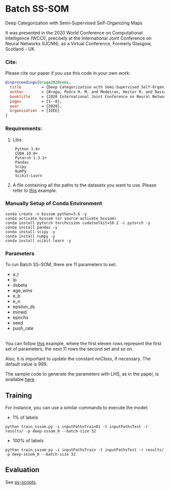 # Batch SS-SOM

Deep Categorization with Semi-Supervised Self-Organizing Maps

It was presented in the 2020 World Conference on Computational Intelligence (WCCI), precisely at the International Joint Conference on Neural Networks (IJCNN), as a Virtual Conference, Formerly Glasgow, Scotland - UK.

### Cite:

Please cite our paper if you use this code in your own work:

```bibtex
@inproceedings{braga2020semi,
  title         = {Deep Categorization with Semi-Supervised Self-Organizing Maps},
  author        = {Braga, Pedro H. M. and Medeiros, Heitor R. and Bassani, Hansenclever F},
  booktitle     = {2020 International Joint Conference on Neural Networks (IJCNN)},
  pages         = {1--8},
  year          = {2020},
  organization  = {IEEE}
}
```

### Requirements:

1. Libs:

        Python 3.6+
        CUDA 10.0+
        Pytorch 1.3.1+
        Pandas
        Scipy
        NumPy
        Scikit-Learn

2. A file containing all the paths to the datasets you want to use. Please refer to [this](https://github.com/hfbassani/pbml/blob/master/phmb4/Parameters/inputPathsTrain) example.


### Manually Setup of  Conda Environment

    conda create -n bsssom python=3.6 -y
    conda activate bsssom (or source activate bsssom)
    conda install pytorch torchvision cudatoolkit=10.2 -c pytorch -y
    conda install pandas -y
    conda install scipy -y
    conda install numpy -y
    conda install scikit-learn -y

### Parameters

  To run Batch SS-SOM, there are 11 parameters to set:

   - a_t
   - lp
   - dsbeta
   - age_wins
   - e_b
   - e_n
   - epsilon_ds
   - minwd
   - epochs
   - seed
   - push_rate<br/><br/>

   You can follow [this](https://github.com/hfbassani/pbml/blob/master/phmb4/Parameters/deep-sssom_0) example, where the first eleven rows represent the first set of parameters, the next 11 rows the second set and so on.

   Also, it is important to update the constant _noClass_, if necessary. The default value is 999.

   The sample code to generate the parameters with LHS, as in the paper, is available [here](https://github.com/hfbassani/pbml/tree/master/params-gen/).


## Training

For instance, you can use a similar commands to execute the model:

- 1% of labels

```train
python train_sssom.py -i inputPathsTrain01 -t inputPathsTest -r results/ -p deep-sssom_0 --batch-size 32
```

- 100% of labels

```train
python train_sssom.py -i inputPathsTrain -t inputPathsTest -r results/ -p deep-sssom_0 --batch-size 32
```

## Evaluation

See [py-scripts](https://github.com/hfbassani/pbml/tree/master/phmb4/py_scripts).
